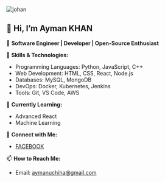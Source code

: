
![johan](https://github.com/user-attachments/assets/b28d146b-9772-488a-b30e-48636f03061f)

👋 Hi, I’m Ayman KHAN
---

🚀 **Software Engineer | Developer | Open-Source Enthusiast**

🔧 **Skills & Technologies:**
- Programming Languages: Python, JavaScript, C++
- Web Development: HTML, CSS, React, Node.js
- Databases: MySQL, MongoDB
- DevOps: Docker, Kubernetes, Jenkins
- Tools: Git, VS Code, AWS

🌱 **Currently Learning:**
- Advanced React
- Machine Learning

🔗 **Connect with Me:**
- [FACEBOOK]([your-linkedin-url](https://www.facebook.com/profile.php?id=61556927296348))


📫 **How to Reach Me:**
- Email: aymanuchiha@gmail.com
